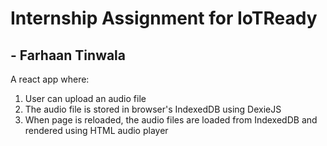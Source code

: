 # Internship Assignment for IoTReady
## - Farhaan Tinwala

A react app where:
1. User can upload an audio file
2. The audio file is stored in browser's IndexedDB using DexieJS
3. When page is reloaded, the audio files are loaded from IndexedDB and rendered using HTML audio player
